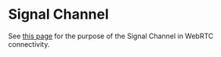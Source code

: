 # Signal Channel

See [this page](https://developer.mozilla.org/en-US/docs/Web/API/WebRTC_API/Connectivity) for the purpose of the Signal Channel in WebRTC connectivity.
